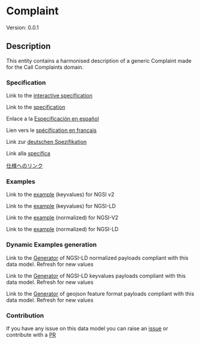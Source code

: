 # Complaint
Version: 0.0.1

## Description 

This entity contains a harmonised description of a generic Complaint made for the Call Complaints domain.
### Specification

Link to the [interactive specification](https://swagger.lab.fiware.org/?url=https://smart-data-models.github.io/dataModel.CallComplaints/Complaint/swagger.yaml)

Link to the [specification](https://github.com/smart-data-models/dataModel.CallComplaints/blob/master/Complaint/doc/spec.md)

Enlace a la [Especificación en español](https://github.com/smart-data-models/dataModel.CallComplaints/blob/master/Complaint/doc/spec_ES.md)

Lien vers le [spécification en français](https://github.com/smart-data-models/dataModel.CallComplaints/blob/master/Complaint/doc/spec_FR.md)

Link zur [deutschen Spezifikation](https://github.com/smart-data-models/dataModel.CallComplaints/blob/master/Complaint/doc/spec_DE.md)

Link alla [specifica](https://github.com/smart-data-models/dataModel.CallComplaints/blob/master/Complaint/doc/spec_IT.md)

[仕様へのリンク](https://github.com/smart-data-models/dataModel.CallComplaints/blob/master/Complaint/doc/spec_JA.md)
### Examples

Link to the [example](https://smart-data-models.github.io/dataModel.CallComplaints/Complaint/examples/example.json) (keyvalues) for NGSI v2

Link to the [example](https://smart-data-models.github.io/dataModel.CallComplaints/Complaint/examples/example.jsonld) (keyvalues) for NGSI-LD

Link to the [example](https://smart-data-models.github.io/dataModel.CallComplaints/Complaint/examples/example-normalized.json) (normalized) for NGSI-V2

Link to the [example](https://smart-data-models.github.io/dataModel.CallComplaints/Complaint/examples/example-normalized.jsonld) (normalized) for NGSI-LD
### Dynamic Examples generation

Link to the [Generator](https://smartdatamodels.org/extra/ngsi-ld_generator.php?schemaUrl=https://raw.githubusercontent.com/smart-data-models/dataModel.CallComplaints/master/Complaint/schema.json&email=info@smartdatamodels.org) of NGSI-LD normalized payloads compliant with this data model. Refresh for new values

Link to the [Generator](https://smartdatamodels.org/extra/ngsi-ld_generator_keyvalues.php?schemaUrl=https://raw.githubusercontent.com/smart-data-models/dataModel.CallComplaints/master/Complaint/schema.json&email=info@smartdatamodels.org) of NGSI-LD keyvalues payloads compliant with this data model. Refresh for new values

Link to the [Generator](https://smartdatamodels.org/extra/geojson_features_generator.php?schemaUrl=https://raw.githubusercontent.com/smart-data-models/dataModel.CallComplaints/master/Complaint/schema.json&email=info@smartdatamodels.org) of geojson feature format payloads compliant with this data model. Refresh for new values
### Contribution

 If you have any issue on this data model you can raise an [issue](https://github.com/smart-data-models/dataModel.CallComplaints/issues)  or contribute with a [PR](https://github.com/smart-data-models/dataModel.CallComplaints/pulls)